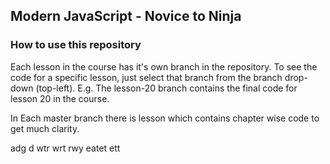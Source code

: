 ## Modern JavaScript - Novice to Ninja

### How to use this repository

Each lesson in the course has it's own branch in the repository. To see the code for a specific lesson, just select that branch from the branch drop-down (top-left). E.g. The lesson-20 branch contains the final code for lesson 20 in the course.

In Each master branch there is lesson which contains chapter wise code to get much clarity.

adg
d
wtr
wrt
rwy
eatet
ett
